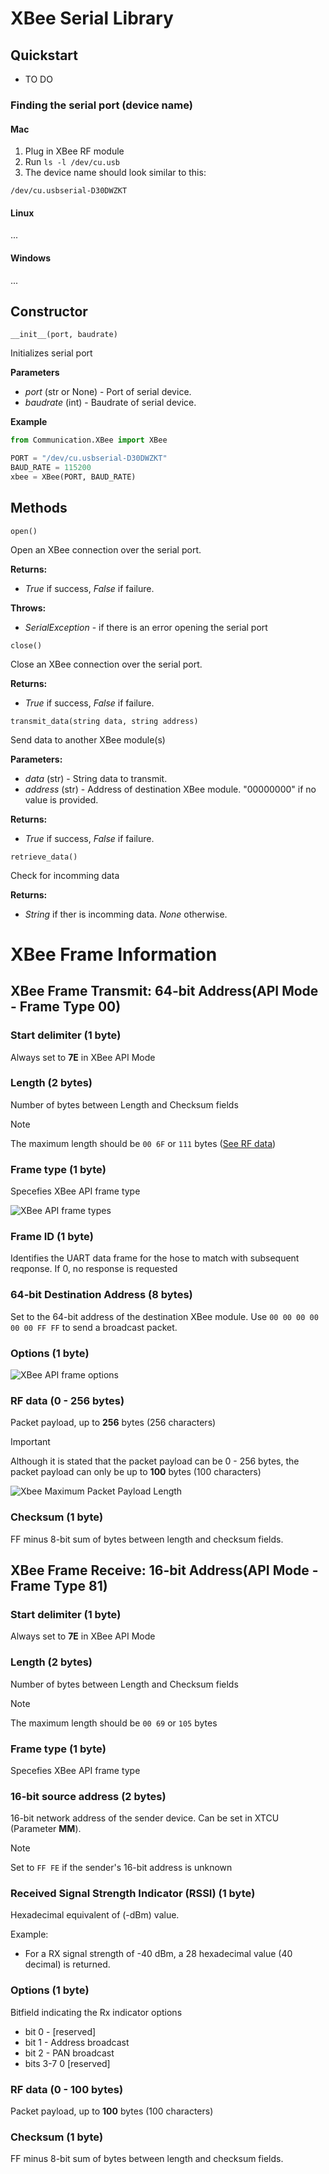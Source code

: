 # XBee Serial Library

## Quickstart

* TO DO

### Finding the serial port (device name)
#### Mac
1. Plug in XBee RF module
2. Run `ls -l /dev/cu.usb`
3. The device name should look similar to this:

`/dev/cu.usbserial-D30DWZKT`

#### Linux

...

#### Windows

...

## Constructor

`__init__(port, baudrate)`

Initializes serial port

**Parameters**

* *port* (str or None) - Port of serial device.
* *baudrate* (int) - Baudrate of serial device.

**Example**

```py
from Communication.XBee import XBee

PORT = "/dev/cu.usbserial-D30DWZKT"
BAUD_RATE = 115200
xbee = XBee(PORT, BAUD_RATE)
```

## Methods

`open()`

Open an XBee connection over the serial port.

**Returns:**
* *True* if success, *False* if failure.

**Throws:**
* *SerialException* - if there is an error opening the serial port

`close()`

Close an XBee connection over the serial port.

**Returns:**
* *True* if success, *False* if failure.

`transmit_data(string data, string address)`

Send data to another XBee module(s)

**Parameters:**

* *data* (str) -  String data to transmit.
* *address* (str) - Address of destination XBee module. "00000000" if no value is provided.

**Returns:**
* *True* if success, *False* if failure.

`retrieve_data()`

Check for incomming data

**Returns:**
* *String* if ther is incomming data. *None* otherwise.

# XBee Frame Information

## XBee Frame Transmit: 64-bit Address(API Mode - Frame Type 00)

### Start delimiter (1 byte)
Always set to **7E** in XBee API Mode

### Length (2 bytes)
Number of bytes between Length and Checksum fields

> [!Note]
> The maximum length should be `00 6F` or `111` bytes ([See RF data](#rf-data-0---256-bytes))

### Frame type (1 byte)
Specefies XBee API frame type 

![XBee API frame types](./images/XBee%20API%20Frame%20Types.png)

### Frame ID (1 byte)
Identifies the UART data frame for the hose to match with subsequent reqponse. If 0, no response is requested

### 64-bit Destination Address (8 bytes)
Set to the 64-bit address of the destination XBee module. 
Use `00 00 00 00 00 00 FF FF` to send a broadcast packet.

### Options (1 byte)
![XBee API frame options](./images/XBee%20API%20Frame%20Options.png)

### RF data (0 - 256 bytes)
Packet payload, up to **256** bytes (256 characters)

> [!Important]
> Although it is stated that the packet payload can be 0 - 256 bytes, the packet payload can only be up to **100** bytes (100 characters)
>
![Xbee Maximum Packet Payload Length](./images/XBee%20Maximum%20Packet%20Payload%20Length.png)

### Checksum (1 byte)
FF minus 8-bit sum of bytes between length and checksum fields.

## XBee Frame Receive: 16-bit Address(API Mode - Frame Type 81)

### Start delimiter (1 byte)
Always set to **7E** in XBee API Mode

### Length (2 bytes)
Number of bytes between Length and Checksum fields

> [!Note]
> The maximum length should be `00 69` or `105` bytes

### Frame type (1 byte)
Specefies XBee API frame type 

### 16-bit source address (2 bytes)
16-bit network address of the sender device.
Can be set in XTCU (Parameter **MM**).

> [!Note]
> Set to `FF FE` if the sender's 16-bit address is unknown

### Received Signal Strength Indicator (RSSI) (1 byte)
Hexadecimal equivalent of (-dBm) value.

Example:
* For a RX signal strength of -40 dBm, a 28 hexadecimal value (40 decimal) is returned.

### Options (1 byte)
Bitfield indicating the Rx indicator options
* bit 0 - [reserved]
* bit 1 - Address broadcast
* bit 2 - PAN broadcast
* bits 3-7 0 [reserved]

### RF data (0 - 100 bytes)
Packet payload, up to **100** bytes (100 characters)

### Checksum (1 byte)
FF minus 8-bit sum of bytes between length and checksum fields.
